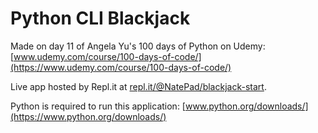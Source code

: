 # Python CLI Blackjack

Made on day 11 of Angela Yu's 100 days of Python on Udemy: [www.udemy.com/course/100-days-of-code/](https://www.udemy.com/course/100-days-of-code/)

Live app hosted by Repl.it at [repl.it/@NatePad/blackjack-start](https://repl.it/@NatePad/blackjack-start).

Python is required to run this application: [www.python.org/downloads/](https://www.python.org/downloads/)
